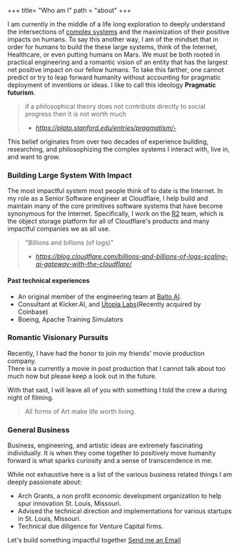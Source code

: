 +++
title= "Who am I"
path = "about"
+++


I am currently in the middle of a life long exploration to deeply understand the intersections of  [complex systems](https://link.springer.com/article/10.1007/s10699-023-09917-w) and the maximization of their positive impacts on humans. To say this another way, I am of the mindset that in order for humans to build the these large systems, think of the Internet, Healthcare, or even putting humans on Mars. We must be both rooted in practical engineering and a romantic vision of an entity that has the largest net positive impact on our fellow humans. To take this farther, one cannot predict or try to leap forward humanity without accounting for pragmatic deployment of inventions or ideas. I like to call this ideology **Pragmatic futurism**.


> if a philosophical theory does not contribute directly to social progress then it is not worth much
> - <cite>https://plato.stanford.edu/entries/pragmatism/- </cite>


This belief originates from over two decades of experience building, researching, and philosophizing the complex systems I interact with, live in, and want to grow.



### Building Large System With Impact 


The most impactful system most people think of to date is the Internet. In my role as a Senior Software engineer at Cloudflare, I help build and maintain many of the core primitives software systems that have become synonymous for the Internet.
Specifically, I work on the [R2](https://developers.cloudflare.com/r2/) team, which is the object storage platform for all of Cloudflare's products and many impactful companies we as all use. 
>"Billions and billions (of logs)"
> - <cite>https://blog.cloudflare.com/billions-and-billions-of-logs-scaling-ai-gateway-with-the-cloudflare/</cite>




#### Past technical experiences
* An original member of the engineering team at [Balto AI](https://www.balto.ai/).
* Consultant at Kicker.AI, and [Utopia Labs](https://utopialabs.com/)(Recently acquired by Coinbase)
* Boeing, Apache Training Simulators




### Romantic Visionary Pursuits

Recently, I have had the honor to join my  friends'  movie production company.  
There is a currently a movie in post production that I cannot talk about too much now but please keep a look out in the future. 


With that said, I will leave all of you with something I told the crew a during  night of filming.


 > All forms of Art make life worth living.
 >
 


### General Business

Business, engineering, and artistic ideas are extremely fascinating individually. It is when they come together to positively move humanity forward is what sparks curiosity and a sense of transcendence in me.

While not exhaustive here is a list of the various business related things I am deeply passionate about:

* Arch Grants, a non profit economic development organization to help spur innovation St. Louis, Missouri.
* Advised the technical direction and implementations for various startups in St. Louis, Missouri.
* Technical due diligence for Venture Capital firms.


Let's build something impactful together  [Send me an Email](mailto:kenneth%eversole.dev)




